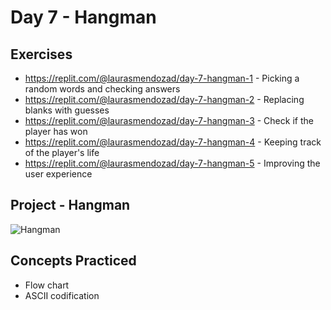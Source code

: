 # Day 7 - Hangman

## Exercises

- https://replit.com/@laurasmendozad/day-7-hangman-1 - Picking a random words and checking answers
- https://replit.com/@laurasmendozad/day-7-hangman-2 - Replacing blanks with guesses
- https://replit.com/@laurasmendozad/day-7-hangman-3 - Check if the player has won
- https://replit.com/@laurasmendozad/day-7-hangman-4 - Keeping track of the player's life
- https://replit.com/@laurasmendozad/day-7-hangman-5 - Improving the user experience

## Project - Hangman

![Hangman](https://github.com/laurasmendozad/100-Days-Of-Code-Python/assets/58611097/d1202ac4-7358-4b1a-b566-b79efdef4cff)

## Concepts Practiced

- Flow chart
- ASCII codification
